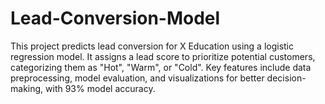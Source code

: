 # Lead-Conversion-Model
This project predicts lead conversion for X Education using a logistic regression model. It assigns a lead score to prioritize potential customers, categorizing them as "Hot", "Warm", or "Cold". Key features include data preprocessing, model evaluation, and visualizations for better decision-making, with 93% model accuracy.
